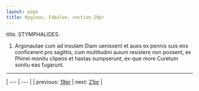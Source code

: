 ```yaml
---
layout: page
title: Hyginus, Fabulae, section 20pr
---
```


title. STYMPHALIDES.



1. Argonautae cum ad insulam Diam uenissent et aues ex pennis suis eos conficerent pro sagittis, cum multitudini auium resistere non possent, ex Phinei monitu clipeos et hastas sumpserunt, ex-que more Curetum sonitu eas fugarunt.



---

| --- | --- |
| previous: [19pr](../19pr/) | next: [21pr](../21pr/) |